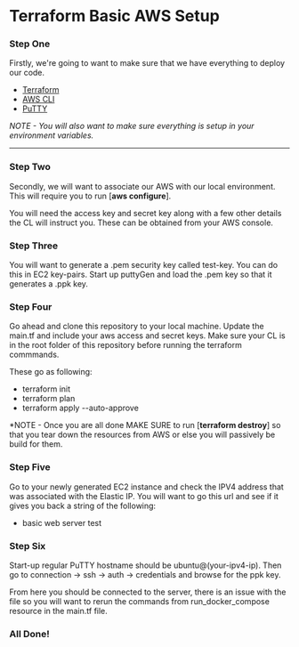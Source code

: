 <br>

# Terraform Basic AWS Setup



### **Step One**

Firstly, we're going to want to make sure that we have everything to deploy our code.


-  [Terraform](https://developer.hashicorp.com/terraform/downloads)
- [AWS CLI](https://aws.amazon.com/cli/)
- [PuTTY](https://www.putty.org/)

*NOTE - You will also want to make sure everything is setup in your environment variables.*

---

### **Step Two**

Secondly, we will want to associate our AWS with our local environment. This will require you to run [**aws configure**].

You will need the access key and secret key along with a few other details the CL will instruct you. These can be obtained from your AWS console.

### **Step Three**

You will want to generate a .pem security key called test-key. You can do this in EC2 key-pairs. Start up puttyGen and load the .pem key so that it generates a .ppk key.

### **Step Four**

Go ahead and clone this repository to your local machine. Update the main.tf and include your aws access and secret keys. Make sure your CL is in the root folder of this repository before running the terraform commmands.

These go as following:

- terraform init 
- terraform plan
- terraform apply --auto-approve

*NOTE - Once you are all done MAKE SURE to run [**terraform destroy**] so that you tear down the resources from AWS or else you will passively be build for them.

### **Step Five**

Go to your newly generated EC2 instance and check the IPV4 address that was associated with the Elastic IP. You will want to go this url and see if it gives you back a string of the following:

- basic web server test

### **Step Six**

Start-up regular PuTTY hostname should be ubuntu@(your-ipv4-ip). Then go to connection -> ssh -> auth -> credentials and browse for the ppk key.

From here you should be connected to the server, there is an issue with the file so you will want to rerun the commands from run_docker_compose resource in the main.tf file.

### All Done!